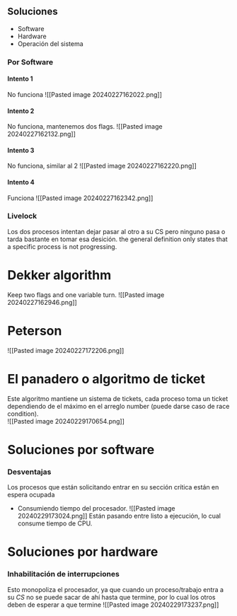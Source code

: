  ## Soluciones
 - Software
 - Hardware
 - Operación del sistema

### Por Software
#### Intento 1
No funciona
![[Pasted image 20240227162022.png]]
#### Intento 2
No funciona, mantenemos dos flags.
![[Pasted image 20240227162132.png]]
#### Intento 3
No funciona, similar al 2
![[Pasted image 20240227162220.png]]
#### Intento 4
Funciona
![[Pasted image 20240227162342.png]]
### Livelock
Los dos procesos intentan dejar pasar al otro a su CS pero ninguno pasa o tarda bastante en tomar esa desición.
the general definition only states that a specific process is not progressing.

# Dekker algorithm
Keep two flags and one variable turn.
![[Pasted image 20240227162946.png]]
# Peterson

![[Pasted image 20240227172206.png]]

# El panadero o algoritmo de ticket
Este algoritmo mantiene un sistema de tickets, cada proceso toma un ticket dependiendo de el máximo en el arreglo number (puede darse caso de race condition).  
![[Pasted image 20240229170654.png]]

# Soluciones por software
### Desventajas
Los procesos que están solicitando entrar en su sección crítica están en espera ocupada 
- Consumiendo tiempo del procesador.
![[Pasted image 20240229173024.png]]
Están pasando entre listo a ejecución, lo cual consume tiempo de CPU.
# Soluciones por hardware
### Inhabilitación de interrupciones
Esto monopoliza el procesador, ya que cuando un proceso/trabajo entra a su *CS* no se puede sacar de ahí hasta que termine, por lo cual los otros deben de esperar a que termine
![[Pasted image 20240229173237.png]]